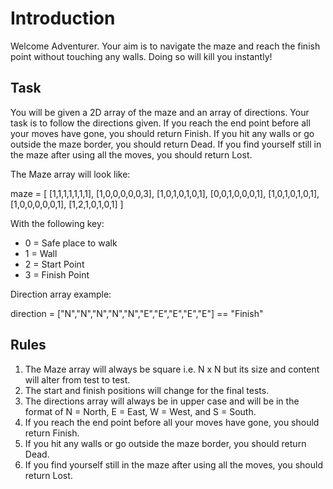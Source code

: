 # Introduction

Welcome Adventurer. Your aim is to navigate the maze and reach the finish point without touching any walls. Doing so will kill you instantly!

## Task

You will be given a 2D array of the maze and an array of directions. Your task is to follow the directions given. If you reach the end point before all your moves have gone, you should return Finish. If you hit any walls or go outside the maze border, you should return Dead. If you find yourself still in the maze after using all the moves, you should return Lost.

The Maze array will look like:

maze = [
[1,1,1,1,1,1,1],
[1,0,0,0,0,0,3],
[1,0,1,0,1,0,1],
[0,0,1,0,0,0,1],
[1,0,1,0,1,0,1],
[1,0,0,0,0,0,1],
[1,2,1,0,1,0,1]
]


With the following key:

- 0 = Safe place to walk
- 1 = Wall
- 2 = Start Point
- 3 = Finish Point

Direction array example:

direction = ["N","N","N","N","N","E","E","E","E","E"] == "Finish"


## Rules

1. The Maze array will always be square i.e. N x N but its size and content will alter from test to test.
2. The start and finish positions will change for the final tests.
3. The directions array will always be in upper case and will be in the format of N = North, E = East, W = West, and S = South.
4. If you reach the end point before all your moves have gone, you should return Finish.
5. If you hit any walls or go outside the maze border, you should return Dead.
6. If you find yourself still in the maze after using all the moves, you should return Lost.

